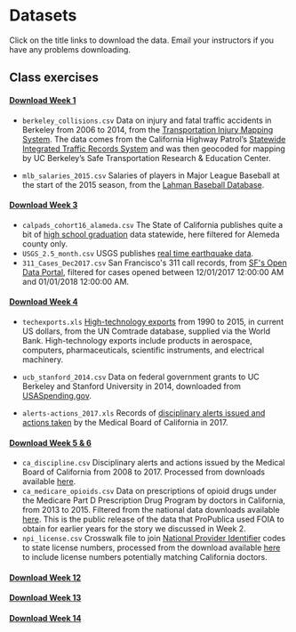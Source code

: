 # Datasets

Click on the title links to download the data. Email your instructors if you have any problems downloading.

## Class exercises

#### [Download Week 1](./data/week1.zip)

- `berkeley_collisions.csv` Data on injury and fatal traffic accidents in Berkeley from 2006 to 2014, from the [Transportation Injury Mapping System](http://tims.berkeley.edu/). The data comes from the California Highway Patrol’s [Statewide Integrated Traffic Records System](http://iswitrs.chp.ca.gov/Reports/jsp/userLogin.jsp) and was then geocoded for mapping by UC Berkeley’s Safe Transportation Research & Education Center.

- `mlb_salaries_2015.csv` Salaries of players in Major League Baseball at the start of the 2015 season, from the [Lahman Baseball Database](http://www.seanlahman.com/baseball-archive/statistics/).

#### [Download Week 3](./data/week3.zip)

- `calpads_cohort16_alameda.csv` The State of California publishes quite a bit of [high school graduation](https://www.cde.ca.gov/ds/sd/sd/filescohort.asp) data statewide, here filtered for Alemeda county only.
- `USGS_2.5_month.csv` USGS publishes [real time earthquake data](https://earthquake.usgs.gov/earthquakes/feed/v1.0/csv.php).
- `311_Cases_Dec2017.csv` San Francisco's 311 call records, from [SF's Open Data Portal](https://data.sfgov.org/City-Infrastructure/311-Cases/vw6y-z8j6), filtered for cases opened between 12/01/2017 12:00:00 AM and 01/01/2018 12:00:00 AM.

#### [Download Week 4](./data/week4.zip)

- `techexports.xls` [High-technology exports](http://data.worldbank.org/indicator/TX.VAL.TECH.CD) from 1990 to 2015, in current US dollars, from the UN Comtrade database, supplied via the World Bank. High-technology exports include products in aerospace, computers, pharmaceuticals, scientific instruments, and electrical machinery.

- `ucb_stanford_2014.csv` Data on federal government grants to UC Berkeley and Stanford University in 2014, downloaded from [USASpending.gov](https://www.usaspending.gov/Pages/Default.aspx).

- `alerts-actions_2017.xls` Records of [disciplinary alerts issued and actions taken](http://www.mbc.ca.gov/Publications/Disciplinary_Actions/) by the Medical Board of California in 2017.

#### [Download Week 5 & 6](./data/week5.zip)

- `ca_discipline.csv` Disciplinary alerts and actions issued by the Medical Board of California from 2008 to 2017. Processed from downloads available [here](http://www.mbc.ca.gov/Publications/Disciplinary_Actions/).
- `ca_medicare_opioids.csv` Data on prescriptions of opioid drugs under the Medicare Part D Prescription Drug Program by doctors in California, from 2013 to 2015. Filtered from the national data downloads available [here](https://www.cms.gov/Research-Statistics-Data-and-Systems/Statistics-Trends-and-Reports/Medicare-Provider-Charge-Data/Part-D-Prescriber.html). This is the public release of the data that ProPublica used FOIA to obtain for earlier years for the story we discussed in Week 2. 
- `npi_license.csv` Crosswalk file to join [National Provider Identifier](https://npiregistry.cms.hhs.gov/) codes to state license numbers, processed from the download available [here](http://www.nber.org/data/npi-state-license-crosswalk.html) to include license numbers potentially matching California doctors.

#### [Download Week 12](./data/week12.zip)

#### [Download Week 13](./data/week13.zip)

#### [Download Week 14](./data/week14.zip)
